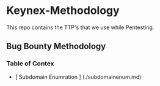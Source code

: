 # Keynex-Methodology
This repo contains the TTP's that we use while Pentesting.

## Bug Bounty Methodology 

### Table of Contex
- [ Subdomain Enumration ] (./subdomainenum.md)
